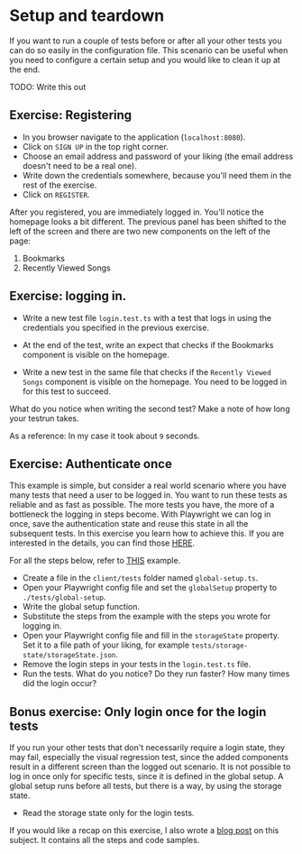 # Setup and teardown

If you want to run a couple of tests before or after all your other tests you can do so easily in the configuration file.
This scenario can be useful when you need to configure a certain setup and you would like to clean it up at the end.

TODO: Write this out

## Exercise: Registering

- In you browser navigate to the application (`localhost:8080`).
- Click on `SIGN UP` in the top right corner.
- Choose an email address and password of your liking (the email address doesn't need to be a real one).
- Write down the credentials somewhere, because you'll need them in the rest of the exercise.
- Click on `REGISTER`.

After you registered, you are immediately logged in. You'll notice the homepage looks a bit different. The previous panel has been shifted to the left of the screen and there are two new components on the left of the page:

1. Bookmarks
2. Recently Viewed Songs

## Exercise: logging in.

- Write a new test file `login.test.ts` with a test that logs in using the credentials you specified in the previous exercise.

- At the end of the test, write an expect that checks if the Bookmarks component is visible on the homepage.
- Write a new test in the same file that checks if the `Recently Viewed Songs` component is visible on the homepage. You need to be logged in for this test to succeed.

What do you notice when writing the second test?
Make a note of how long your testrun takes.

As a reference: In my case it took about `9` seconds.

## Exercise: Authenticate once

This example is simple, but consider a real world scenario where you have many tests that need a user to be logged in. You want to run these tests as reliable and as fast as possible. The more tests you have, the more of a bottleneck the logging in steps become.
With Playwright we can log in once, save the authentication state and reuse this state in all the subsequent tests. In this exercise you learn how to achieve this. If you are interested in the details, you can find those [HERE](https://playwright.dev/docs/auth#reuse-signed-in-state).

For all the steps below, refer to [THIS](https://playwright.dev/docs/test-advanced#global-setup-and-teardown) example.

- Create a file in the `client/tests` folder named `global-setup.ts`.
- Open your Playwright config file and set the `globalSetup` property to `./tests/global-setup`.
- Write the global setup function.
- Substitute the steps from the example with the steps you wrote for logging in.
- Open your Playwright config file and fill in the `storageState` property. Set it to a file path of your liking, for example `tests/storage-state/storageState.json`.
- Remove the login steps in your tests in the `login.test.ts` file.
- Run the tests. What do you notice? Do they run faster? How many times did the login occur?


## Bonus exercise: Only login once for the login tests

If you run your other tests that don't necessarily require a login state, they may fail, especially the visual regression test, since the added components result in a different screen than the logged out scenario.
It is not possible to log in once only for specific tests, since it is defined in the global setup. A global setup runs before all tests, but there is a way, by using the storage state.

- Read the storage state only for the login tests. 

If you would like a recap on this exercise, I also wrote a [blog post](https://qxperts.io/authenticate-once-with-playwright/) on this subject. It contains all the steps and code samples.